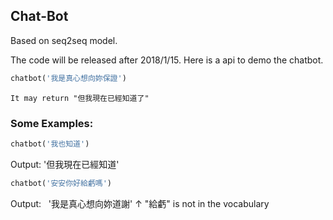 ## Chat-Bot

Based on seq2seq model.

The code will be released after 2018/1/15. Here is a api to demo the chatbot.

```python
chatbot('我是真心想向妳保證')
```

    It may return "但我現在已經知道了"


### Some Examples:

```python
chatbot('我也知道')
```
Output:
    '但我現在已經知道'
    
```python
chatbot('安安你好給虧嗎')
```
Output:
    '我是真心想向妳道謝'
↑ "給虧" is not in the vocabulary
